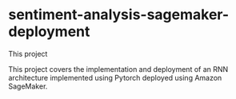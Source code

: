 # sentiment-analysis-sagemaker-deployment
This project 

This project covers the implementation and deployment of an RNN architecture implemented using Pytorch deployed using Amazon SageMaker. 


